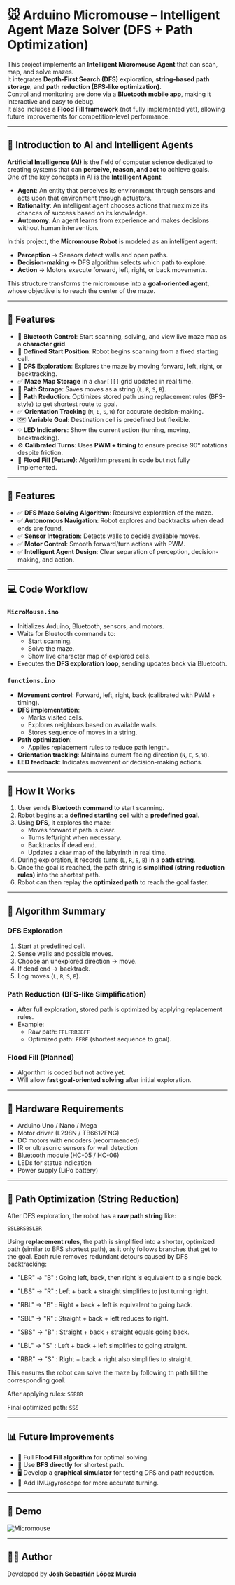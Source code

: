 # 🐭 Arduino Micromouse – Intelligent Agent Maze Solver (DFS + Path Optimization)

This project implements an **Intelligent Micromouse Agent** that can scan, map, and solve mazes.  
It integrates **Depth-First Search (DFS)** exploration, **string-based path storage**, and **path reduction (BFS-like optimization)**.  
Control and monitoring are done via a **Bluetooth mobile app**, making it interactive and easy to debug.  
It also includes a **Flood Fill framework** (not fully implemented yet), allowing future improvements for competition-level performance.

---

## 🤖 Introduction to AI and Intelligent Agents

**Artificial Intelligence (AI)** is the field of computer science dedicated to creating systems that can **perceive, reason, and act** to achieve goals.  
One of the key concepts in AI is the **Intelligent Agent**:

- **Agent**: An entity that perceives its environment through sensors and acts upon that environment through actuators.  
- **Rationality**: An intelligent agent chooses actions that maximize its chances of success based on its knowledge.  
- **Autonomy**: An agent learns from experience and makes decisions without human intervention.  

In this project, the **Micromouse Robot** is modeled as an intelligent agent:  

- **Perception** → Sensors detect walls and open paths.  
- **Decision-making** → DFS algorithm selects which path to explore.  
- **Action** → Motors execute forward, left, right, or back movements.  

This structure transforms the micromouse into a **goal-oriented agent**, whose objective is to reach the center of the maze.

---

## 🚀 Features

- 📱 **Bluetooth Control**: Start scanning, solving, and view live maze map as a **character grid**.  
- 🧭 **Defined Start Position**: Robot begins scanning from a fixed starting cell.  
- 🧮 **DFS Exploration**: Explores the maze by moving forward, left, right, or backtracking.
- ✅ **Maze Map Storage** in a `char[][]` grid updated in real time.   
- 📜 **Path Storage**: Saves moves as a string (`L`, `R`, `S`, `B`).  
- 🔄 **Path Reduction**: Optimizes stored path using replacement rules (BFS-style) to get shortest route to goal.
- ✅ **Orientation Tracking** (`N`, `E`, `S`, `W`) for accurate decision-making.  
- 🗺️ **Variable Goal**: Destination cell is predefined but flexible.  
- 💡 **LED Indicators**: Show the current action (turning, moving, backtracking).  
- ⚙️ **Calibrated Turns**: Uses **PWM + timing** to ensure precise 90° rotations despite friction.  
- 🔮 **Flood Fill (Future)**: Algorithm present in code but not fully implemented.  


---

## 🚀 Features

- ✅ **DFS Maze Solving Algorithm**: Recursive exploration of the maze.  
- ✅ **Autonomous Navigation**: Robot explores and backtracks when dead ends are found.  
- ✅ **Sensor Integration**: Detects walls to decide available moves.  
- ✅ **Motor Control**: Smooth forward/turn actions with PWM.  
- ✅ **Intelligent Agent Design**: Clear separation of perception, decision-making, and action.  

---

## 💻 Code Workflow

### **`MicroMouse.ino`**
- Initializes Arduino, Bluetooth, sensors, and motors.  
- Waits for Bluetooth commands to:  
  - Start scanning.  
  - Solve the maze.  
  - Show live character map of explored cells.  
- Executes the **DFS exploration loop**, sending updates back via Bluetooth.  

### **`functions.ino`**
- **Movement control**: Forward, left, right, back (calibrated with PWM + timing).  
- **DFS implementation**:  
  - Marks visited cells.  
  - Explores neighbors based on available walls.  
  - Stores sequence of moves in a string.  
- **Path optimization**:  
  - Applies replacement rules  to reduce path length.  
- **Orientation tracking**: Maintains current facing direction (`N`, `E`, `S`, `W`).  
- **LED feedback**: Indicates movement or decision-making actions.  


---

## 🧩 How It Works

1. User sends **Bluetooth command** to start scanning.  
2. Robot begins at a **defined starting cell** with a **predefined goal**.  
3. Using **DFS**, it explores the maze:  
   - Moves forward if path is clear.  
   - Turns left/right when necessary.  
   - Backtracks if dead end.  
   - Updates a `char` map of the labyrinth in real time.  
4. During exploration, it records turns (`L`, `R`, `S`, `B`) in a **path string**.  
5. Once the goal is reached, the path string is **simplified (string reduction rules)** into the shortest path.  
6. Robot can then replay the **optimized path** to reach the goal faster.  


---

## 🧠 Algorithm Summary

### **DFS Exploration**
1. Start at predefined cell.  
2. Sense walls and possible moves.  
3. Choose an unexplored direction → move.  
4. If dead end → backtrack.  
5. Log moves (`L`, `R`, `S`, `B`).  

### **Path Reduction (BFS-like Simplification)**
- After full exploration, stored path is optimized by applying replacement rules.  
- Example:  
  - Raw path: `FFLFRRBBFF`  
  - Optimized path: `FFRF` (shortest sequence to goal).  

### **Flood Fill (Planned)**
- Algorithm is coded but not active yet.  
- Will allow **fast goal-oriented solving** after initial exploration.  

---

## 🔧 Hardware Requirements

- Arduino Uno / Nano / Mega  
- Motor driver (L298N / TB6612FNG)  
- DC motors with encoders (recommended)  
- IR or ultrasonic sensors for wall detection  
- Bluetooth module (HC-05 / HC-06)  
- LEDs for status indication  
- Power supply (LiPo battery)  

---

## 🧠 Path Optimization (String Reduction)

After DFS exploration, the robot has a **raw path string** like:  

```SSLBRSBSLBR```

Using **replacement rules**, the path is simplified into a shorter, optimized path (similar to BFS shortest path), as it only follows branches that get to the goal. Each rule removes redundant detours caused by DFS backtracking:

- "LBR" → "B" : Going left, back, then right is equivalent to a single back.

- "LBS" → "R" : Left + back + straight simplifies to just turning right.

- "RBL" → "B" : Right + back + left is equivalent to going back.

- "SBL" → "R" : Straight + back + left reduces to right.

- "SBS" → "B" : Straight + back + straight equals going back.

- "LBL" → "S" : Left + back + left simplifies to going straight.

- "RBR" → "S" : Right + back + right also simplifies to straight.

This ensures the robot can solve the maze by following th path till the corresponding goal.

After applying rules:
```SSRBR```


Final optimized path:
```SSS```

---

## 📊 Future Improvements

- 🔄 Full **Flood Fill algorithm** for optimal solving.  
- 🧮 Use **BFS directly** for shortest path.  
- 🖥️ Develop a **graphical simulator** for testing DFS and path reduction.  
- 🧭 Add IMU/gyroscope for more accurate turning.

---

## 📸 Demo

![Micromouse](https://github.com/user-attachments/assets/6d924d4a-c0dc-48dd-a0f5-2cb37e757df0)

---

## 👨‍💻 Author

Developed by **Josh Sebastián López Murcia**  
